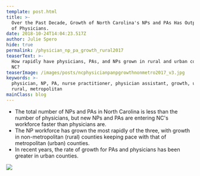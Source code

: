 ```yaml
---
template: post.html
title: >-
  Over the Past Decade, Growth of North Carolina's NPs and PAs Has Outpaced That
  of Physicians.
date: 2018-10-24T14:04:23.517Z
author: Julie Spero
hide: true
permalink: /physician_np_pa_growth_rural2017
teaserText: >-
  How rapidly have physicians, PAs, and NPs grown in rural and urban counties in
  NC?
teaserImage: /images/posts/ncphysicianpanpgrowthnonmetro2017_v3.jpg
keywords: >-
  physician, NP, PA, nurse practitioner, physician assistant, growth, urban,
  rural, metropolitan
mainClass: blog
---
```

* The total number of NPs and PAs in North Carolina is less than the number of physicians, but new NPs and PAs are entering NC's workforce faster than physicians are.
* The NP workforce has grown the most rapidly of the three, with growth in non-metropolitan (rural) counties keeping pace with that of metropolitan (urban) counties.
* In recent years, the rate of growth for PAs and physicians has been greater in urban counties.

![](/images/posts/ncphysicianpanpgrowthnonmetro2017_v3.jpg)
